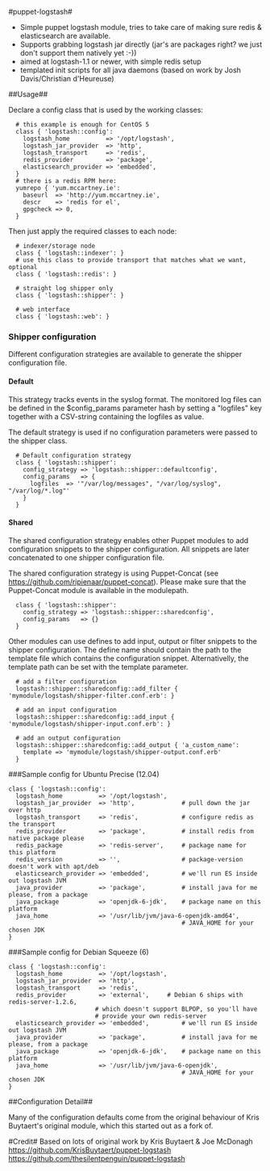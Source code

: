 #puppet-logstash#

* Simple puppet logstash module, tries to take care of making sure redis &
elasticsearch are available.
* Supports grabbing logstash jar directly (jar's are packages right?  we just don't support them natively yet :-))
* aimed at logstash-1.1 or newer, with simple redis setup
* templated init scripts for all java daemons (based on work by Josh Davis/Christian d'Heureuse)

##Usage##

Declare a config class that is used by the working classes:

```puppet
  # this example is enough for CentOS 5
  class { 'logstash::config':
    logstash_home          => '/opt/logstash',
    logstash_jar_provider  => 'http',
    logstash_transport     => 'redis',
    redis_provider         => 'package',
    elasticsearch_provider => 'embedded',
  }
  # there is a redis RPM here:
  yumrepo { 'yum.mccartney.ie':
    baseurl  => 'http://yum.mccartney.ie',
    descr    => 'redis for el',
    gpgcheck => 0,
  }
```
Then just apply the required classes to each node:
```puppet
  # indexer/storage node
  class { 'logstash::indexer': }
  # use this class to provide transport that matches what we want, optional
  class { 'logstash::redis': }
  
  # straight log shipper only
  class { 'logstash::shipper': }

  # web interface
  class { 'logstash::web': }
```

### Shipper configuration
Different configuration strategies are available to generate the shipper configuration file. 
#### Default
This strategy tracks events in the syslog format. The monitored log files can be defined in the $config_params
parameter hash by setting a "logfiles" key together with a CSV-string containing the logfiles as value.

The default strategy is used if no configuration parameters were passed to the shipper class.
```puppet
  # Default configuration strategy
  class { 'logstash::shipper':
    config_strategy => 'logstash::shipper::defaultconfig',
    config_params   => {
      logfiles  => '"/var/log/messages", "/var/log/syslog", "/var/log/*.log"'
    }    
  }
```

#### Shared
The shared configuration strategy enables other Puppet modules to add configuration snippets to the shipper configuration. All snippets are later concatenated to one shipper configuration file.

The shared configuration strategy is using Puppet-Concat (see https://github.com/ripienaar/puppet-concat). Please make sure that the Puppet-Concat module is available in the modulepath.
```puppet
  class { 'logstash::shipper':
    config_strategy => 'logstash::shipper::sharedconfig',
    config_params   => {}
  }
```

Other modules can use defines to add input, output or filter snippets to the shipper configuration.
The define name should contain the path to the template file which contains the configuration snippet.
Alternativelly, the template path can be set with the template parameter.
```puppet
  # add a filter configuration
  logstash::shipper::sharedconfig::add_filter { 'mymodule/logstash/shipper-filter.conf.erb': }

  # add an input configuration
  logstash::shipper::sharedconfig::add_input { 'mymodule/logstash/shipper-input.conf.erb': } 

  # add an output configuration
  logstash::shipper::sharedconfig::add_output { 'a_custom_name':
    template => 'mymodule/logstash/shipper-output.conf.erb'
  }
```

###Sample config for Ubuntu Precise (12.04)
```puppet
class { 'logstash::config':
  logstash_home          => '/opt/logstash',
  logstash_jar_provider  => 'http',             # pull down the jar over http
  logstash_transport     => 'redis',            # configure redis as the transport
  redis_provider         => 'package',          # install redis from native package please
  redis_package          => 'redis-server',     # package name for this platform
  redis_version          => '',                 # package-version doesn't work with apt/deb
  elasticsearch_provider => 'embedded',         # we'll run ES inside out logstash JVM
  java_provider          => 'package',          # install java for me please, from a package
  java_package           => 'openjdk-6-jdk',    # package name on this platform
  java_home              => '/usr/lib/jvm/java-6-openjdk-amd64',
                                                # JAVA_HOME for your chosen JDK
}
```

###Sample config for Debian Squeeze (6)
```puppet
class { 'logstash::config':
  logstash_home          => '/opt/logstash',
  logstash_jar_provider  => 'http',
  logstash_transport     => 'redis',
  redis_provider         => 'external',		# Debian 6 ships with redis-server-1.2.6, 
						# which doesn't support BLPOP, so you'll have 
						# provide your own redis-server
  elasticsearch_provider => 'embedded',         # we'll run ES inside out logstash JVM
  java_provider          => 'package',          # install java for me please, from a package
  java_package           => 'openjdk-6-jdk',    # package name on this platform
  java_home              => '/usr/lib/jvm/java-6-openjdk',
                                                # JAVA_HOME for your chosen JDK
}
```
##Configuration Detail##

Many of the configuration defaults come from the original behaviour of Kris Buytaert's original module, which this started out as a fork of.



#Credit#
Based on lots of original work by Kris Buytaert & Joe McDonagh <br />
https://github.com/KrisBuytaert/puppet-logstash<br />
https://github.com/thesilentpenguin/puppet-logstash

